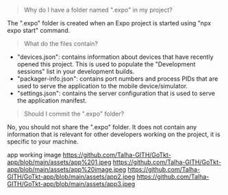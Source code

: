> Why do I have a folder named ".expo" in my project?

The ".expo" folder is created when an Expo project is started using "npx expo start" command.

> What do the files contain?

- "devices.json": contains information about devices that have recently opened this project. This is used to populate the "Development sessions" list in your development builds.
- "packager-info.json": contains port numbers and process PIDs that are used to serve the application to the mobile device/simulator.
- "settings.json": contains the server configuration that is used to serve the application manifest.

> Should I commit the ".expo" folder?

No, you should not share the ".expo" folder. It does not contain any information that is relevant for other developers working on the project, it is specific to your machine.

app working image 
https://github.com/Talha-GITH/GoTkt-app/blob/main/assets/app%201.jpeg
https://github.com/Talha-GITH/GoTkt-app/blob/main/assets/app%20image.jpeg
https://github.com/Talha-GITH/GoTkt-app/blob/main/assets/app2.jpeg
https://github.com/Talha-GITH/GoTkt-app/blob/main/assets/app3.jpeg
